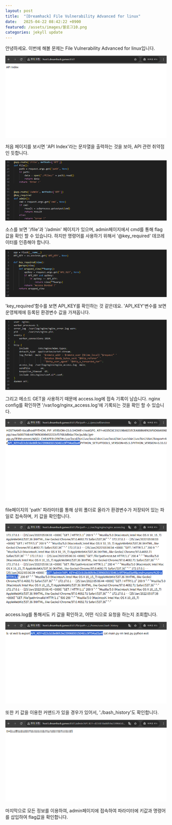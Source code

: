 ```yaml
---
layout: post
title:  "[Dreamhack] File Vulnerability Advanced for linux"
date:   2025-04-22 08:42:22 +0900
featured: /assets/images/블로그10.png
categories: jekyll update
---
```

<p>안녕하세요. 이번에 해볼 문제는 File Vulnerability Advanced for linux입니다.</p>
<img src="/assets/images/10/1.png" style="max-width: 100%; height: auto;">
<p>처음 페이지를 보시면 'API Index'라는 문자열을 출력하는 것을 보아, API 관련 취약점인 듯합니다.</p>
<img src="/assets/images/10/2.png" style="max-width: 100%; height: auto;">
<p>소스를 보면 '/file'과 '/admin' 페이지가 있으며, admin페이지에서 cmd를 통해 flag값을 확인 할 수 있습니다. 하지만 명령어를 사용하기 위해서 '@key_required' 데코레이터를 인증해야 합니다.</p>
<img src="/assets/images/10/3.png" style="max-width: 100%; height: auto;">
<p>'key_required'함수를 보면 API_KEY를 확인하는 것 같은데요. 'API_KEY'변수를 보면 운영체제에 등록된 환경변수 값을 가져옵니다.</p>
<img src="/assets/images/10/4.png" style="max-width: 100%; height: auto;">
<p>그리고 메소드 GET을 사용하기 때문에 access.log에 접속 기록이 남습니다. nginx config를 확인하면 '/var/log/nginx_access.log'에 기록되는 것을 확인 할 수 있습니다.</p>
<img src="/assets/images/10/5-1.png" style="max-width: 100%; height: auto;">
<p>file페이지의 'path' 파라미터를 통해 상위 폴더로 올라가 환경변수가 저장되어 있는 파일로 접속하며, 키 값을 확인합니다.</p>
<img src="/assets/images/10/5-2.png" style="max-width: 100%; height: auto;">
<p>access.log를 통해서도 키 값을 확인하고, 어떤 식으로 요청을 하는지 조회합니다.</p>
<img src="/assets/images/10/5-3.png" style="max-width: 100%; height: auto;">
<p>또한 키 값을 이용한 커맨드가 있을 경우가 있어서, './bash_history'도 확인합니다.</p>
<img src="/assets/images/10/6.png" style="max-width: 100%; height: auto;">
<p>마지막으로 모든 정보를 이용하여, admin페이지에 접속하여 파라미터에 키값과 명령어를 삽입하여 flag값을 확인합니다.</p>